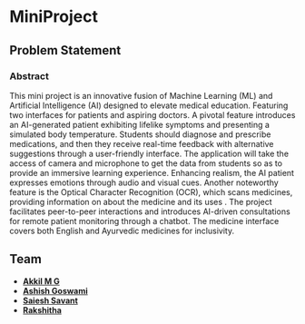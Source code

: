 # MiniProject

## Problem Statement

### Abstract

This  mini  project  is  an  innovative  fusion  of  Machine  Learning  (ML)  and  Artificial  Intelligence (AI)  designed  to  elevate  medical  education.  Featuring  two  interfaces  for  patients  and  aspiring doctors.  A  pivotal  feature  introduces  an  AI-generated  patient  exhibiting  lifelike  symptoms  and presenting a simulated body temperature. Students should diagnose and prescribe medications, and then they receive real-time feedback with alternative suggestions through a user-friendly interface. 
The application will take the access of camera and microphone to get the data from students so as to provide an immersive learning experience. Enhancing realism, the AI patient expresses  emotions  through  audio  and  visual  cues.  Another  noteworthy  feature  is  the  Optical Character  Recognition  (OCR),  which  scans  medicines,  providing  information  on  about  the medicine and its uses . The project facilitates peer-to-peer interactions and introduces AI-driven consultations for remote patient monitoring through a chatbot. The medicine interface covers both English and Ayurvedic medicines for inclusivity. 

## Team

- **[Akkil M G](https://github.com/AkkilMG)**
- **[Ashish Goswami](https://github.com/Ashish6298)**
- **[Saiesh Savant](https://github.com/SaieshSavant)**
- **[Rakshitha](https://github.com/Rakshitha037)**